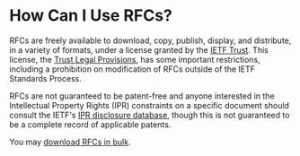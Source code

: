 # How Can I Use RFCs?

RFCs are freely available to download, copy, publish, display, and distribute, in a variety of formats, under a license granted by the [IETF Trust](https://trustee.ietf.org/). This license, the [Trust Legal Provisions](https://trustee.ietf.org/documents/trust-legal-provisions/tlp-5/), has some important restrictions, including a prohibition on modification of RFCs outside of the IETF Standards Process.

RFCs are not guaranteed to be patent-free and anyone interested in the Intellectual Property Rights (IPR) constraints on a specific document should consult the IETF's [IPR disclosure database](https://datatracker.ietf.org/ipr/), though this is not guaranteed to be a complete record of applicable patents.

You may [download RFCs in bulk](/series/rfc-download/).
